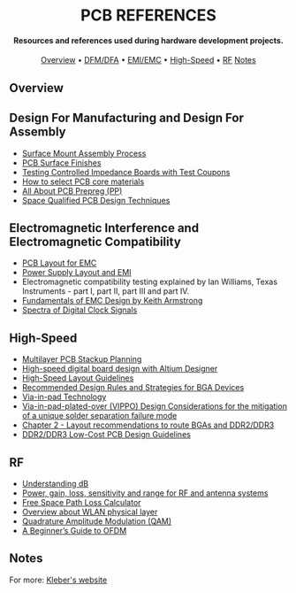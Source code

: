 <h1 align="center">
	PCB REFERENCES
	<br>
</h1>

<h4 align="center">Resources and references used during hardware development projects.</h4>

<p align="center">
  	<a href="#overview">Overview</a> •
  	<a href="#design-for-manufacturing-and-design-for-assembly">DFM/DFA</a> •
  	<a href="#electromagnetic-interference-and-electromagnetic-compatibility">EMI/EMC</a> •
  	<a href="#high-speed">High-Speed</a> •
  	<a href="#rf">RF</a>
  	<a href="#notes">Notes</a>
</p>

## Overview

## Design For Manufacturing and Design For Assembly

- [Surface Mount Assembly Process](http://www.surfacemountprocess.com/)
- [PCB Surface Finishes](http://www.epectec.com/downloads/Article-PCB-Surface-Finishes-Advantages-and-Disadvantages.pdf)
- [Testing Controlled Impedance Boards with Test Coupons](https://www.polarinstruments.com/support/cits/AP124.html)
- [How to select PCB core  materials](https://blog.epectec.com/how-to-select-pcb-core-materials)
- [All About PCB Prepreg (PP)](https://pcbboardassembly.com/all-about-pcb-prepreg/)
- [Space Qualified PCB Design Techniques](https://www.ipcindia.org.in/wp-content/uploads/2019/02/ECAD-based-PCB-Design-flow-and-technique_DJ_Bhatt.pdf)


## Electromagnetic Interference and Electromagnetic Compatibility

- [PCB Layout for EMC](https://learnemc.com/pcb-layout)
- [Power Supply Layout and EMI](http://cds.linear.com/docs/en/application-note/an139f.pdf)
- Electromagnetic compatibility testing explained by Ian Williams, Texas Instruments - part I, part II, part III and part IV.
- [Fundamentals of EMC Design by Keith Armstrong](http://www.interferencetechnology.com/wp-content/uploads/2012/04/Armstrong_DDG12.pdf)
- [Spectra of Digital Clock Signals](https://incompliancemag.com/article/spectra-of-digital-clock-signals/)


## High-Speed

- [Multilayer PCB Stackup Planning](http://www.icd.com.au/articles/Stackup_Planning_AN2011_2.pdf)
- [High-speed digital board design with Altium Designer](https://www.fedevel.com/welldoneblog/wp-content/uploads/2011/06/HiSpeedDesignTutorialforAltiumDesigner.pdf)
- [High-Speed Layout Guidelines](http://www.ti.com/lit/an/scaa082a/scaa082a.pdf)
- [Recommended Design Rules and Strategies for BGA Devices](https://www.xilinx.com/support/documentation/user_guides/ug1099-bga-device-design-rules.pdf)
- [Via-in-pad Technology](https://resources.altium.com/pcb-design-blog/increase-your-component-and-trace-high-density-with-via-in-pad-technology)
- ​[Via-in-pad-plated-over (VIPPO) Design Considerations for the mitigation of a unique solder separation failure mode](http://www.circuitinsight.com/pdf/Via-In_Pad_Plated_Over_Design_Considerations_Mitigation_Unique_Solder_Separation_Failure_Mode_smta.pdf)
- [Chapter 2 - Layout recommendations to route BGAs and DDR2/DDR3](https://www.nxp.com/docs/en/user-guide/MX53UG.pdf)
- [DDR2/DDR3 Low-Cost PCB Design Guidelines](https://www.xilinx.com/support/documentation/white_papers/wp484-a7-s7-ddr2-3-pcb.pdf)

## RF

- [Understanding dB](http://www.ab4oj.com/test/docs/rs_db.pdf)
- [Power, gain, loss, sensitivity and range for RF and antenna systems](http://afar.net/tutorials/how-far/)
- [Free Space Path Loss Calculator](https://www.pasternack.com/t-calculator-fspl.aspx)
- [Overview about WLAN physical layer](http://download.ni.com/evaluation/rf/Introduction_to_WLAN_Testing.pdf)
- [Quadrature Amplitude Modulation (QAM)](https://wirelesspi.com/quadrature-amplitude-modulation-qam/)
- [A Beginner’s Guide to OFDM](https://wirelesspi.com/a-beginners-guide-to-ofdm/)

## Notes

For more: [Kleber's website](https://kleberrgouveia.wixsite.com/home/goodstuff)